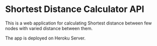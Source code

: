 # Shortest Distance Calculator API

This is a web application for calculating Shortest distance between few nodes with varied distance between them. 

The app is deployed on Heroku Server. 

